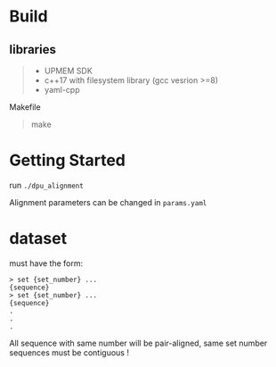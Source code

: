 # Build

## libraries

> - UPMEM SDK
> - c++17 with filesystem library (gcc vesrion >=8)
> - yaml-cpp

Makefile

> make

# Getting Started

run  `./dpu_alignment`

Alignment parameters can be changed in `params.yaml`


# dataset

must have the form:

```
> set {set_number} ...
{sequence}
> set {set_number} ...
{sequence}
.
.
.
```

All sequence with same number will be pair-aligned, same set number sequences must be contiguous !